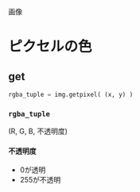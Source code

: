 画像
# ピクセルの色
## get
```python
rgba_tuple = img.getpixel( (x, y) )
```

### ```rgba_tuple```
(R, G, B, 不透明度)  
#### 不透明度
- 0が透明
- 255が不透明
